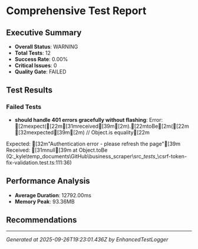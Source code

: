 # Comprehensive Test Report

## Executive Summary
- **Overall Status**: WARNING
- **Total Tests**: 12
- **Success Rate**: 0.00%
- **Critical Issues**: 0
- **Quality Gate**: FAILED

## Test Results
### Failed Tests
- **should handle 401 errors gracefully without flashing**: Error: [2mexpect([22m[31mreceived[39m[2m).[22mtoBe[2m([22m[32mexpected[39m[2m) // Object.is equality[22m

Expected: [32m"Authentication error - please refresh the page"[39m
Received: [31mnull[39m
    at Object.toBe (Q:\_kyle\temp_documents\GitHub\business_scraper\src\__tests__\csrf-token-fix-validation.test.ts:111:36)

## Performance Analysis
- **Average Duration**: 12792.00ms
- **Memory Peak**: 93.36MB

## Recommendations


---
*Generated at 2025-09-26T19:23:01.436Z by EnhancedTestLogger*